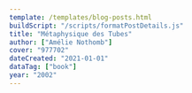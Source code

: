 ```yaml
---
template: /templates/blog-posts.html
buildScript: "/scripts/formatPostDetails.js"
title: "Métaphysique des Tubes"
author: ["Amélie Nothomb"]
cover: "977702"
dateCreated: "2021-01-01"
dataTag: ["book"]
year: "2002"
---
```

